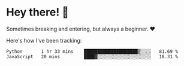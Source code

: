 # Hey there! 👋
Sometimes breaking and entering, but always a beginner. ❤️

Here's how I've been tracking:
<!--START_SECTION:waka-->

```text
Python       1 hr 33 mins    ████████████████████▒░░░░   81.69 %
JavaScript   20 mins         ████▓░░░░░░░░░░░░░░░░░░░░   18.31 %
```

<!--END_SECTION:waka-->
